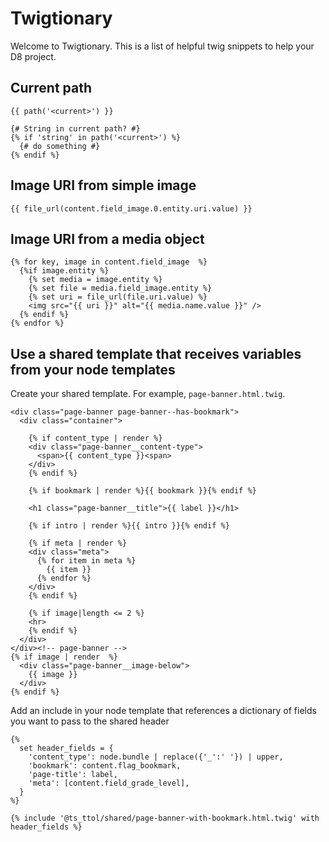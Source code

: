 # Twigtionary

Welcome to Twigtionary. This is a list of helpful twig snippets to help your D8 project.

## Current path
```twig
{{ path('<current>') }}

{# String in current path? #}
{% if 'string' in path('<current>') %}
  {# do something #}
{% endif %}
```

## Image URI from simple image
```twig
{{ file_url(content.field_image.0.entity.uri.value) }}
```

## Image URI from a media object
```twig
{% for key, image in content.field_image  %}
  {%if image.entity %}
    {% set media = image.entity %}
    {% set file = media.field_image.entity %}
    {% set uri = file_url(file.uri.value) %}
    <img src="{{ uri }}" alt="{{ media.name.value }}" />
  {% endif %}
{% endfor %}
```

## Use a shared template that receives variables from your node templates
Create your shared template. For example, `page-banner.html.twig`.

```twig
<div class="page-banner page-banner--has-bookmark">
  <div class="container">

    {% if content_type | render %}
    <div class="page-banner__content-type">
      <span>{{ content_type }}<span>
    </div>
    {% endif %}

    {% if bookmark | render %}{{ bookmark }}{% endif %}

    <h1 class="page-banner__title">{{ label }}</h1>

    {% if intro | render %}{{ intro }}{% endif %}

    {% if meta | render %}
    <div class="meta">
      {% for item in meta %}
        {{ item }}
      {% endfor %}
    </div> 
    {% endif %}

    {% if image|length <= 2 %}
    <hr>
    {% endif %}
  </div>
</div><!-- page-banner -->
{% if image | render  %}
  <div class="page-banner__image-below">
    {{ image }}
  </div>
{% endif %}
```

Add an include in your node template that references a dictionary of fields you want to pass to the shared header

```twig
{% 
  set header_fields = {
    'content_type': node.bundle | replace({'_':' '}) | upper,
    'bookmark': content.flag_bookmark,
    'page-title': label,
    'meta': [content.field_grade_level],
  }
%}

{% include '@ts_ttol/shared/page-banner-with-bookmark.html.twig' with header_fields %}
```
